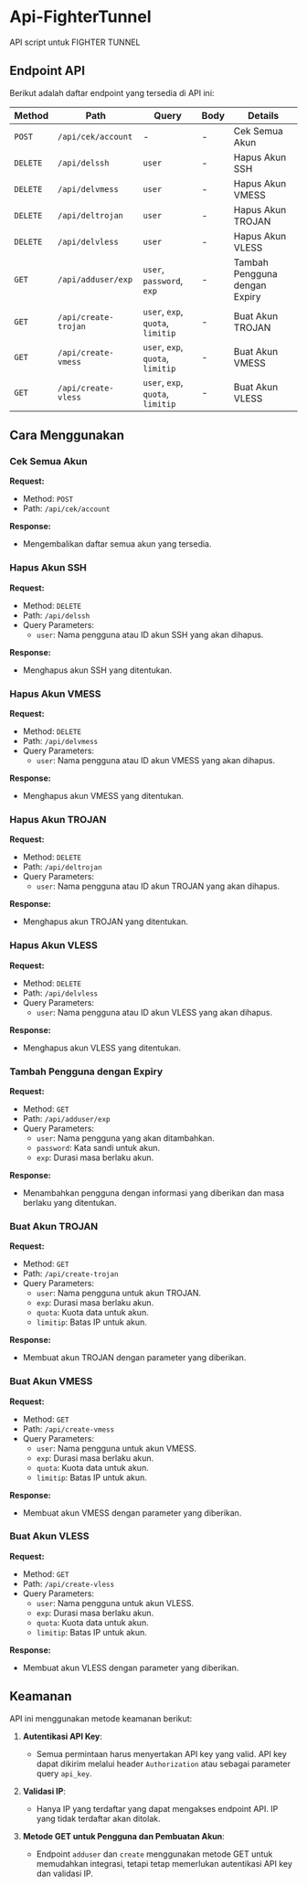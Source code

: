 # Api-FighterTunnel

API script untuk FIGHTER TUNNEL

## Endpoint API

Berikut adalah daftar endpoint yang tersedia di API ini:

| Method   | Path                    | Query                     | Body             | Details                                |
|----------|-------------------------|---------------------------|------------------|----------------------------------------|
| `POST`   | `/api/cek/account`      | -                         | -                | Cek Semua Akun                         |
| `DELETE` | `/api/delssh`           | `user`                    | -                | Hapus Akun SSH                         |
| `DELETE` | `/api/delvmess`         | `user`                    | -                | Hapus Akun VMESS                       |
| `DELETE` | `/api/deltrojan`        | `user`                    | -                | Hapus Akun TROJAN                      |
| `DELETE` | `/api/delvless`         | `user`                    | -                | Hapus Akun VLESS                       |
| `GET`    | `/api/adduser/exp`      | `user`, `password`, `exp` | -                | Tambah Pengguna dengan Expiry         |
| `GET`    | `/api/create-trojan`    | `user`, `exp`, `quota`, `limitip` | -          | Buat Akun TROJAN                       |
| `GET`    | `/api/create-vmess`     | `user`, `exp`, `quota`, `limitip` | -          | Buat Akun VMESS                       |
| `GET`    | `/api/create-vless`     | `user`, `exp`, `quota`, `limitip` | -          | Buat Akun VLESS                       |

## Cara Menggunakan

### Cek Semua Akun
**Request:**
- Method: `POST`
- Path: `/api/cek/account`

**Response:**
- Mengembalikan daftar semua akun yang tersedia.

### Hapus Akun SSH
**Request:**
- Method: `DELETE`
- Path: `/api/delssh`
- Query Parameters:
  - `user`: Nama pengguna atau ID akun SSH yang akan dihapus.

**Response:**
- Menghapus akun SSH yang ditentukan.

### Hapus Akun VMESS
**Request:**
- Method: `DELETE`
- Path: `/api/delvmess`
- Query Parameters:
  - `user`: Nama pengguna atau ID akun VMESS yang akan dihapus.

**Response:**
- Menghapus akun VMESS yang ditentukan.

### Hapus Akun TROJAN
**Request:**
- Method: `DELETE`
- Path: `/api/deltrojan`
- Query Parameters:
  - `user`: Nama pengguna atau ID akun TROJAN yang akan dihapus.

**Response:**
- Menghapus akun TROJAN yang ditentukan.

### Hapus Akun VLESS
**Request:**
- Method: `DELETE`
- Path: `/api/delvless`
- Query Parameters:
  - `user`: Nama pengguna atau ID akun VLESS yang akan dihapus.

**Response:**
- Menghapus akun VLESS yang ditentukan.

### Tambah Pengguna dengan Expiry
**Request:**
- Method: `GET`
- Path: `/api/adduser/exp`
- Query Parameters:
  - `user`: Nama pengguna yang akan ditambahkan.
  - `password`: Kata sandi untuk akun.
  - `exp`: Durasi masa berlaku akun.

**Response:**
- Menambahkan pengguna dengan informasi yang diberikan dan masa berlaku yang ditentukan.

### Buat Akun TROJAN
**Request:**
- Method: `GET`
- Path: `/api/create-trojan`
- Query Parameters:
  - `user`: Nama pengguna untuk akun TROJAN.
  - `exp`: Durasi masa berlaku akun.
  - `quota`: Kuota data untuk akun.
  - `limitip`: Batas IP untuk akun.

**Response:**
- Membuat akun TROJAN dengan parameter yang diberikan.

### Buat Akun VMESS
**Request:**
- Method: `GET`
- Path: `/api/create-vmess`
- Query Parameters:
  - `user`: Nama pengguna untuk akun VMESS.
  - `exp`: Durasi masa berlaku akun.
  - `quota`: Kuota data untuk akun.
  - `limitip`: Batas IP untuk akun.

**Response:**
- Membuat akun VMESS dengan parameter yang diberikan.

### Buat Akun VLESS
**Request:**
- Method: `GET`
- Path: `/api/create-vless`
- Query Parameters:
  - `user`: Nama pengguna untuk akun VLESS.
  - `exp`: Durasi masa berlaku akun.
  - `quota`: Kuota data untuk akun.
  - `limitip`: Batas IP untuk akun.

**Response:**
- Membuat akun VLESS dengan parameter yang diberikan.

## Keamanan

API ini menggunakan metode keamanan berikut:

1. **Autentikasi API Key**:
   - Semua permintaan harus menyertakan API key yang valid. API key dapat dikirim melalui header `Authorization` atau sebagai parameter query `api_key`.

2. **Validasi IP**:
   - Hanya IP yang terdaftar yang dapat mengakses endpoint API. IP yang tidak terdaftar akan ditolak.

3. **Metode GET untuk Pengguna dan Pembuatan Akun**:
   - Endpoint `adduser` dan `create` menggunakan metode GET untuk memudahkan integrasi, tetapi tetap memerlukan autentikasi API key dan validasi IP.
